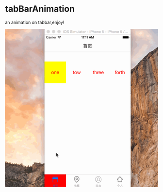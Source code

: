 # tabBarAnimation

an animation on tabbar,enjoy!

![](https://github.com/zhaiyjgithub/tabBarAnimation/raw/master/tabbar.gif)  
